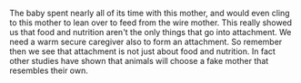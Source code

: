 The baby spent nearly all of its time with this mother, and would even cling to
this mother to lean over to feed from the wire mother. This really showed us
that food and nutrition aren't the only things that go into attachment. We need
a warm secure caregiver also to form an attachment. So remember then we see
that attachment is not just about food and nutrition. In fact other studies
have shown that animals will choose a fake mother that resembles their own.
